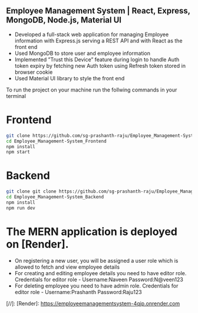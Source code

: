 ## Employee Management System | React, Express, MongoDB, Node.js, Material UI

- Developed a full-stack web application for managing Employee information with Express.js serving a REST API and with React as the front end
- Used MongoDB to store user and employee information
- Implemented ”Trust this Device” feature during login to handle Auth token expiry by fetching new Auth token using Refresh token stored in browser cookie
- Used Material UI library to style the front end

To run the project on your machine run the follwing commands in your terminal

# Frontend
```sh
git clone https://github.com/sg-prashanth-raju/Employee_Management-System_Frontend
cd Employee_Management-System_Frontend
npm install
npm start
```

# Backend
```sh
git clone git clone https://github.com/sg-prashanth-raju/Employee_Management-System_Backend
cd Employee_Management-System_Backend
npm install
npm run dev
```

# The MERN application is deployed on [Render].
- On registering a new user, you will be assigned a user role which is allowed to fetch and view employee details
- For creating and editing employee details you need to have editor role. Credentials for editor role - Username:Naveen Password:N@veen123
- For deleting employee you need to have admin role. Credentials for editor role - Username:Prashanth Password:Raju123

[//]: 
   [Render]: <https://employeemanagementsystem-4qjp.onrender.com>
